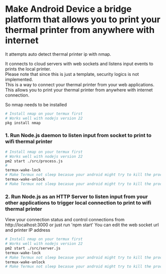 # Make Android Device a bridge platform that allows you to print your thermal printer from anywhere with internet

It attempts auto detect thermal printer ip with nmap.

It connects to cloud servers with web sockets and listens input events to prints the local printer.
<br>
Please note that since this is just a template, security logics is not implemented.
<br>
This is a way to connect your thermal printer from your web applications.
<br>
This allows you to print your thermal printer from anywhere with internet connection.
<br>

So nmap needs to be installed
```bash
# Install nmap on your termux first
# Works well with nodejs version 22
pkg install nmap
```



### 1. Run Node.js daemon to listen input from socket to print to wifi thermal printer

```bash
# Install nmap on your termux first
# Works well with nodejs version 22
pm2 start ./src/process.js
#
termux-wake-lock
# Make Termux not sleep becasue your android might try to kill the process
termux-wake-unlock
# Make Termux not sleep becasue your android might try to kill the process to save battery or other performance optimization
```



### 2. Run Node.js as an HTTP Server to listen input from your other applications to trigger local connection to print to wifi thermal printer

View your connection status and control connections from http://localhost:3000
or just run 'npm start'
You can edit the web socket url and printer IP address

```bash
# Install nmap on your termux first
# Works well with nodejs version 22
pm2 start ./src/server.js
termux-wake-lock
# Make Termux not sleep becasue your android might try to kill the process
termux-wake-unlock
# Make Termux not sleep becasue your android might try to kill the process to save battery or other performance optimization
```

